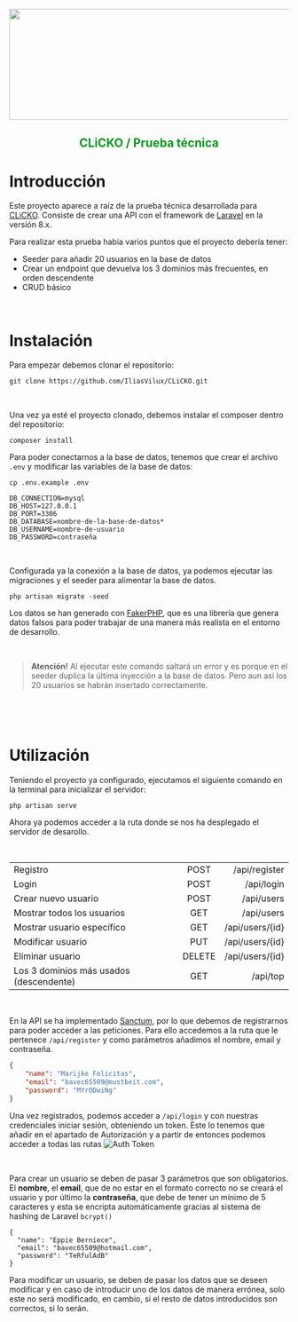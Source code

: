 <p align="center"><a href="https://https://clicko.es/" target="_blank"><img src="https://blog.clicko.es/wp-content/uploads/2018/09/clicko-venta-online-smartphone-1160x568.jpg" width="1350" height="200" style="object-fit: cover; object-position: left bottom;"></a></p>

<h2 align="center" style="color: #0B951F"><b>CLiCKO</b> / Prueba técnica</h2>

# **Introducción**

Este proyecto aparece a raíz de la prueba técnica desarrollada para [CLiCKO](https://clicko.es/). Consiste de crear una API con el framework de [Laravel](https://laravel.com/docs) en la versión 8.x.

Para realizar esta prueba había varios puntos que el proyecto debería tener:
- Seeder para añadir 20 usuarios en la base de datos
- Crear un endpoint que devuelva los 3 dominios más frecuentes, en orden descendente
- CRUD básico

<p>&nbsp;</p>

# **Instalación**

Para empezar debemos clonar el repositorio:

```
git clone https://github.com/IliasVilux/CLiCKO.git
```

<p>&nbsp;</p>

Una vez ya esté el proyecto clonado, debemos instalar el composer dentro del repositorio:
```
composer install
```
Para poder conectarnos a la base de datos, tenemos que crear el archivo `.env` y modificar las variables de la base de datos:

```
cp .env.example .env
```
```
DB_CONNECTION=mysql
DB_HOST=127.0.0.1
DB_PORT=3306
DB_DATABASE=nombre-de-la-base-de-datos*
DB_USERNAME=nombre-de-usuario
DB_PASSWORD=contraseña
```

<p>&nbsp;</p>

Configurada ya la conexión a la base de datos, ya podemos ejecutar las migraciones y el seeder para alimentar la base de datos.
```
php artisan migrate -seed
```
Los datos se han generado con [FakerPHP](https://fakerphp.github.io/), que es una librería que genera datos falsos para poder trabajar de una manera más realista en el entorno de desarrollo.

<p>&nbsp;</p>

> **Atención!**
> Al ejecutar este comando saltará un error y es porque en el seeder duplica la última inyección a la base de datos. Pero aun así los 20 usuarios se habrán insertado correctamente.

<p>&nbsp;</p>
<p>&nbsp;</p>

# **Utilización**

Teniendo el proyecto ya configurado, ejecutamos el siguiente comando en la terminal para inicializar el servidor:
```
php artisan serve
```
Ahora ya podemos acceder a la ruta donde se nos ha desplegado el servidor de desarollo.

<p>&nbsp;</p>

|                                         |        |                 |
|:---                                     | :---:  |             ---:|
| Registro                                | POST   | /api/register   |
| Login                                   | POST   | /api/login      |
| Crear nuevo usuario                     | POST   | /api/users      |
| Mostrar todos los usuarios              | GET    | /api/users      |
| Mostrar usuario específico              | GET    | /api/users/{id} |
| Modificar usuario                       | PUT    | /api/users/{id} |
| Eliminar usuario                        | DELETE | /api/users/{id} |
| Los 3 dominios más usados (descendente) | GET    | /api/top        |

<p>&nbsp;</p>

En la API se ha implementado [Sanctum](https://laravel.com/docs/8.x/sanctum), por lo que debemos de registrarnos para poder acceder a las peticiones. Para ello accedemos a la ruta que le pertenece `/api/register` y como parámetros añadimos el nombre, email y contraseña.
```json
{
    "name": "Marijke Felicitas",
    "email": "bavec65509@mustbeit.com",
    "password": "MYrODwiNg"
}
```
Una vez registrados, podemos acceder a `/api/login` y con nuestras credenciales iniciar sesión, obteniendo un token. Este lo tenemos que añadir en el apartado de Autorización y a partir de entonces podemos acceder a todas las rutas
![Auth Token](https://i.gyazo.com/a482b70f6e9121c57a82573d48a76b2f.png)

<p>&nbsp;</p>

Para crear un usuario se deben de pasar 3 parámetros que son obligatorios. El **nombre**, el **email**, que de no estar en el formato correcto no se creará el usuario y por último la **contraseña**, que debe de tener un mínimo de 5 caracteres y esta se encripta automáticamente gracias al sistema de hashing de Laravel `bcrypt()`
```
{
  "name": "Eppie Berniece",
  "email": "bavec65509@hotmail.com",
  "password": "TeRfulAdB"
}
```

Para modificar un usuario, se deben de pasar los datos que se deseen modificar y en caso de introducir uno de los datos de manera errónea, solo este no será modificado, en cambio, si el resto de datos introducidos son correctos, si lo serán.
